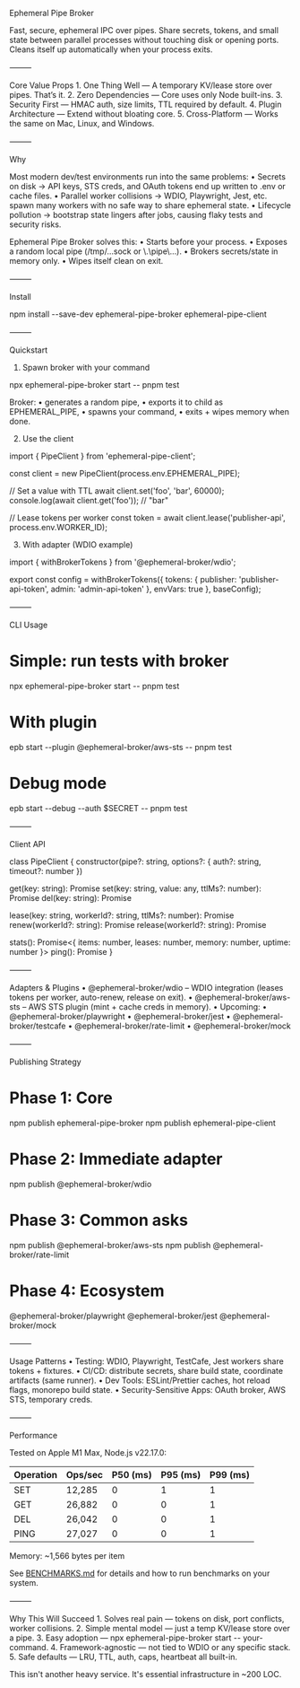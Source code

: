 Ephemeral Pipe Broker

Fast, secure, ephemeral IPC over pipes.
Share secrets, tokens, and small state between parallel processes without touching disk or opening ports. Cleans itself up automatically when your process exits.

⸻

Core Value Props 1. One Thing Well — A temporary KV/lease store over pipes. That’s it. 2. Zero Dependencies — Core uses only Node built-ins. 3. Security First — HMAC auth, size limits, TTL required by default. 4. Plugin Architecture — Extend without bloating core. 5. Cross-Platform — Works the same on Mac, Linux, and Windows.

⸻

Why

Most modern dev/test environments run into the same problems:
• Secrets on disk → API keys, STS creds, and OAuth tokens end up written to .env or cache files.
• Parallel worker collisions → WDIO, Playwright, Jest, etc. spawn many workers with no safe way to share ephemeral state.
• Lifecycle pollution → bootstrap state lingers after jobs, causing flaky tests and security risks.

Ephemeral Pipe Broker solves this:
• Starts before your process.
• Exposes a random local pipe (/tmp/…sock or \\.\pipe\…).
• Brokers secrets/state in memory only.
• Wipes itself clean on exit.

⸻

Install

npm install --save-dev ephemeral-pipe-broker ephemeral-pipe-client

⸻

Quickstart

1. Spawn broker with your command

npx ephemeral-pipe-broker start -- pnpm test

Broker:
• generates a random pipe,
• exports it to child as EPHEMERAL_PIPE,
• spawns your command,
• exits + wipes memory when done.

2. Use the client

import { PipeClient } from 'ephemeral-pipe-client';

const client = new PipeClient(process.env.EPHEMERAL_PIPE);

// Set a value with TTL
await client.set('foo', 'bar', 60000);
console.log(await client.get('foo')); // "bar"

// Lease tokens per worker
const token = await client.lease('publisher-api', process.env.WORKER_ID);

3. With adapter (WDIO example)

import { withBrokerTokens } from '@ephemeral-broker/wdio';

export const config = withBrokerTokens({
tokens: {
publisher: 'publisher-api-token',
admin: 'admin-api-token'
},
envVars: true
}, baseConfig);

⸻

CLI Usage

# Simple: run tests with broker

npx ephemeral-pipe-broker start -- pnpm test

# With plugin

epb start --plugin @ephemeral-broker/aws-sts -- pnpm test

# Debug mode

epb start --debug --auth $SECRET -- pnpm test

⸻

Client API

class PipeClient {
constructor(pipe?: string, options?: { auth?: string, timeout?: number })

get(key: string): Promise<any>
set(key: string, value: any, ttlMs?: number): Promise<void>
del(key: string): Promise<void>

lease(key: string, workerId?: string, ttlMs?: number): Promise<any>
renew(workerId?: string): Promise<any>
release(workerId?: string): Promise<void>

stats(): Promise<{ items: number, leases: number, memory: number, uptime: number }>
ping(): Promise<boolean>
}

⸻

Adapters & Plugins
• @ephemeral-broker/wdio – WDIO integration (leases tokens per worker, auto-renew, release on exit).
• @ephemeral-broker/aws-sts – AWS STS plugin (mint + cache creds in memory).
• Upcoming:
• @ephemeral-broker/playwright
• @ephemeral-broker/jest
• @ephemeral-broker/testcafe
• @ephemeral-broker/rate-limit
• @ephemeral-broker/mock

⸻

Publishing Strategy

# Phase 1: Core

npm publish ephemeral-pipe-broker
npm publish ephemeral-pipe-client

# Phase 2: Immediate adapter

npm publish @ephemeral-broker/wdio

# Phase 3: Common asks

npm publish @ephemeral-broker/aws-sts
npm publish @ephemeral-broker/rate-limit

# Phase 4: Ecosystem

@ephemeral-broker/playwright
@ephemeral-broker/jest
@ephemeral-broker/mock

⸻

Usage Patterns
• Testing: WDIO, Playwright, TestCafe, Jest workers share tokens + fixtures.
• CI/CD: distribute secrets, share build state, coordinate artifacts (same runner).
• Dev Tools: ESLint/Prettier caches, hot reload flags, monorepo build state.
• Security-Sensitive Apps: OAuth broker, AWS STS, temporary creds.

⸻

Performance

Tested on Apple M1 Max, Node.js v22.17.0:

| Operation | Ops/sec | P50 (ms) | P95 (ms) | P99 (ms) |
| --------- | ------- | -------- | -------- | -------- |
| SET       | 12,285  | 0        | 1        | 1        |
| GET       | 26,882  | 0        | 0        | 1        |
| DEL       | 26,042  | 0        | 0        | 1        |
| PING      | 27,027  | 0        | 0        | 1        |

Memory: ~1,566 bytes per item

See [BENCHMARKS.md](./BENCHMARKS.md) for details and how to run benchmarks on your system.

⸻

Why This Will Succeed 1. Solves real pain — tokens on disk, port conflicts, worker collisions. 2. Simple mental model — just a temp KV/lease store over a pipe. 3. Easy adoption — npx ephemeral-pipe-broker start -- your-command. 4. Framework-agnostic — not tied to WDIO or any specific stack. 5. Safe defaults — LRU, TTL, auth, caps, heartbeat all built-in.

This isn't another heavy service. It's essential infrastructure in ~200 LOC.
